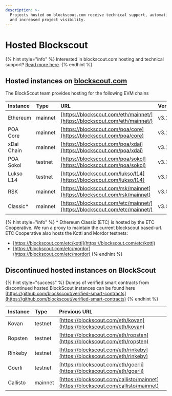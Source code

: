 ```yaml
---
description: >-
  Projects hosted on blockscout.com receive technical support, automatic updates
  and increased project visibility.
---
```


# Hosted Blockscout

{% hint style="info" %}
Interested in blockscout.com hosting and technical support? [Read more here](../../for-projects/your-chain-on-blockscout.com.md).
{% endhint %}

## Hosted instances on [blockscout.com](http://blockscout.com)

The BlockScout team provides hosting for the following EVM chains

| Instance | Type | URL | Version |
| :--- | :--- | :--- | :--- |
| Ethereum | mainnet | [https://blockscout.com/eth/mainnet/](https://blockscout.com/eth/mainnet/) | v3.1.0 |
| POA Core | mainnet | [https://blockscout.com/poa/core](https://blockscout.com/poa/core) | v3.1.0 |
| xDai Chain | mainnet | [https://blockscout.com/poa/xdai](https://blockscout.com/poa/xdai) | v3.1.0 |
| POA Sokol | testnet | [https://blockscout.com/poa/sokol](https://blockscout.com/poa/sokol) | v3.1.0 |
| Lukso L14 | testnet | [https://blockscout.com/lukso/l14](https://blockscout.com/lukso/l14) | v3.0.0 |
| RSK | mainnet | [https://blockscout.com/rsk/mainnet](https://blockscout.com/rsk/mainnet) | v3.0.0 |
| Classic\* | mainnet | [https://blockscout.com/etc/mainnet/](https://blockscout.com/etc/mainnet/) | v3.0.0 |

{% hint style="info" %}
\* Ethereum Classic \(ETC\) is hosted by the ETC Cooperative. We run a proxy to maintain the current blockscout based-url. ETC Cooperative also hosts the Kotti and Mordor testnets:

* [https://blockscout.com/etc/kotti](https://blockscout.com/etc/kotti)
* [https://blockscout.com/etc/mordor](https://blockscout.com/etc/mordor)
{% endhint %}

## Discontinued hosted instances on BlockScout

{% hint style="success" %}
Dumps of verified smart contracts from discontinued hosted BlockScout instances can be found here [https://github.com/blockscout/verified-smart-contracts](https://github.com/blockscout/verified-smart-contracts)
{% endhint %}

| Instance | Type | Previous URL |
| :--- | :--- | :--- |
| Kovan | testnet | [https://blockscout.com/eth/kovan](https://blockscout.com/eth/kovan) |
| Ropsten | testnet | [https://blockscout.com/eth/ropsten](https://blockscout.com/eth/ropsten) |
| Rinkeby | testnet | [https://blockscout.com/eth/rinkeby](https://blockscout.com/eth/rinkeby) |
| Goerli | testnet | [https://blockscout.com/eth/goerli](https://blockscout.com/eth/goerli) |
| Callisto | mainnet | [https://blockscout.com/callisto/mainnet](https://blockscout.com/callisto/mainnet) |

